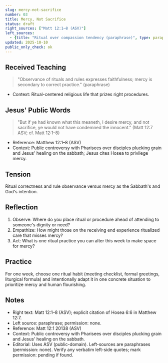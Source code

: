 ```yaml
---
slug: mercy-not-sacrifice
number: 03
title: Mercy, Not Sacrifice
status: draft
right_sources: ["Matt 12:1–8 (ASV)"]
left_sources:
  - {title: "Ritual over compassion tendency (paraphrase)", type: paraphrase, permission: none}
updated: 2025-10-10
public_only_check: ok
---
```


## Received Teaching
> "Observance of rituals and rules expresses faithfulness; mercy is secondary to correct practice." (paraphrase)
- Context: Ritual-centered religious life that prizes right procedures.

## Jesus' Public Words
> "But if ye had known what this meaneth, I desire mercy, and not sacrifice, ye would not have condemned the innocent." (Matt 12:7 ASV; cf. Matt 12:1–8)
- Reference: Matthew 12:1–8 (ASV)
- Context: Public controversy with Pharisees over disciples plucking grain and Jesus' healing on the sabbath; Jesus cites Hosea to privilege mercy.

## Tension
Ritual correctness and rule observance versus mercy as the Sabbath's and God's intention.

## Reflection
1. Observe: Where do you place ritual or procedure ahead of attending to someone's dignity or need?
2. Empathize: How might those on the receiving end experience ritualized care that misses mercy?
3. Act: What is one ritual practice you can alter this week to make space for mercy?

## Practice
For one week, choose one ritual habit (meeting checklist, formal greetings, liturgical formula) and intentionally adapt it in one concrete situation to prioritize mercy and human flourishing.

## Notes
- Right text: Matt 12:1–8 (ASV); explicit citation of Hosea 6:6 in Matthew 12:7.
- Left source: paraphrase; permission: none.
- Reference: Matt 12:1
20138 (ASV)
- Context: Public controversy with Pharisees over disciples plucking grain and Jesus' healing on the sabbath.
- Editorial: Uses ASV (public-domain). Left-sources are paraphrases (permission: none). Verify any verbatim left-side quotes; mark permission: pending if found.